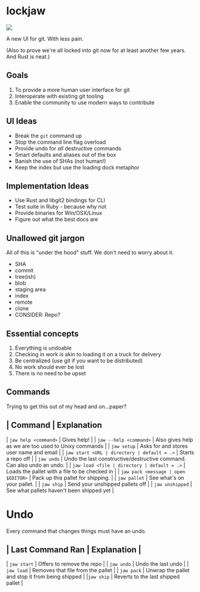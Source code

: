 # lockjaw

![](https://tarangini.files.wordpress.com/2011/05/headmuscles1.jpg)

A new UI for git. With less pain.

(Also to prove we're all locked into git now for at least another few years. And Rust is neat.)

## Goals

1. To provide a more human user interface for git
2. Interoperate with existing git tooling
3. Enable the community to use modern ways to contribute

## UI Ideas

* Break the `git` command up
* Stop the command line flag overload
* Provide undo for *all* destructive commands
* Smart defaults and aliases out of the box
* Banish the use of SHAs (not human!)
* Keep the index but use the loading dock metaphor

## Implementation Ideas

* Use Rust and libgit2 bindings for CLI
* Test suite in Ruby - because why not
* Provide binaries for Win/OSX/Linux
* Figure out what the best docs are

## Unallowed git jargon

All of this is "under the hood" stuff. We don't need to worry about it.

* SHA
* commit
* tree(ish)
* blob
* staging area
* index
* remote
* clone
* CONSIDER: Repo?

## Essential concepts

1. Everything is undoable
2. Checking in work is akin to loading it on a truck for delivery
3. Be centralized (use git if you want to be distributed)
4. No work should ever be lost
5. There is no need to be upset

## Commands

Trying to get this out of my head and on...paper?

| Command | Explanation
---------------------
| `jaw help <command>` | Gives help! |
| `jaw --help <command>` | Also gives help as we are too used to Unixy commands |
| `jaw setup` | Asks for and stores user name and email |
| `jaw start <URL | directory | default = .>` | Starts a repo off |
| `jaw undo` | Undo the last constructive/destructive command. Can also undo an undo. |
| `jaw load <file | directory | default = .>` | Loads the pallet with a file to be checked in |
| `jaw pack <message | open $EDITOR>` | Pack up this pallet for shipping. |
| `jaw pallet` | See what's on your pallet. |
| `jaw ship` | Send your unshipped pallets off |
| `jaw unshipped` | See what pallets haven't been shipped yet |

# Undo

Every command that changes things must have an undo.

| Last Command Ran | Explanation |
----------------------------------
| `jaw start` | Offers to remove the repo |
| `jaw undo` | Undo the last undo |
| `jaw load` | Removes that file from the pallet |
| `jaw pack` | Unwrap the pallet and stop it from being shipped |
|`jaw ship` | Reverts to the last shipped pallet |